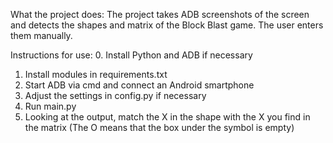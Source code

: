 What the project does:
   The project takes ADB screenshots of the screen and detects the shapes and matrix of the Block Blast game. The user enters them manually.

Instructions for use:
   0. Install Python and ADB if necessary
   1. Install modules in requirements.txt
   2. Start ADB via cmd and connect an Android smartphone
   3. Adjust the settings in config.py if necessary
   4. Run main.py
   5. Looking at the output, match the X in the shape with the X you find in the matrix
      (The O means that the box under the symbol is empty)